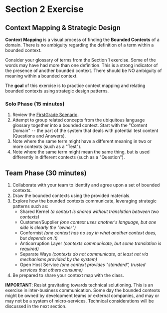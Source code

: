 # Section 2 Exercise

## Context Mapping & Strategic Design
**Context Mapping** is a visual process of finding the **Bounded Contexts** of a domain. There is no ambiguity regarding the definition of a term within a bounded context.

Consider your glossary of terms from the Section 1 exercise. Some of the words may have had more than one definition. This is a strong indicator of the presence of another bounded context. There should be NO ambiguity of meaning within a bounded context.

The **goal** of this exercise is to practice context mapping and relating bounded contexts using strategic design patterns.

### Solo Phase  (15 minutes)
1)  Review the [FirstGrade Scenario](https://github.com/DDDDevNexus2020/FirstGrade/blob/master/docs/Scenario.md).
2)  Attempt to group related concepts from the ubiquitous language glossary together into a bounded context. Start with the "Content Domain" -- the part of the system that deals with potential test content (Questions and Answers).
3)  Note where the same term might have a different meaning in two or more contexts (such as a "Test").
4)  Note where the same term might mean the same thing, but is used differently in different contexts (such as a "Question").
 
## Team Phase (30 minutes)
1)  Collaborate with your team to identify and agree upon a set of bounded contexts.
2)  Draw the bounded contexts using the provided materials.
3)  Explore how the bounded contexts communicate, leveraging strategic patterns such as: 
    -   Shared Kernel *(a context is shared without translation between two contexts)*
    -   Customer/Supplier *(one context uses another's language, but one side is clearly the "owner")*
    -   Conformist *(one context has no say in what another context does, but depends on it)*
    -   Anticorruption Layer *(contexts communicate, but some translation is required)*
    -   Separate Ways *(contexts do not communicate, at least not via mechanisms provided by the system)*
    -   Open Host Service *(one context provides "standard", trusted services that others consume)*
4)  Be prepared to share your context map with the class.

**IMPORTANT**: Resist gravitating towards technical solutioning. This is an exercise in inter-business communication. Some day the bounded contexts might be owned by development teams or external companies, and may or may not be a system of micro-services. Technical considerations will be discussed in the next section.
